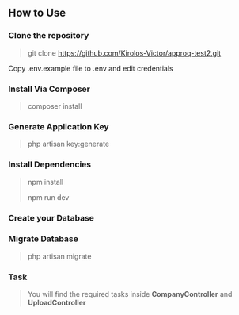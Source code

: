 ## How to Use

### Clone the repository
> git clone https://github.com/Kirolos-Victor/approq-test2.git

Copy .env.example file to .env and edit credentials

### Install Via Composer
>composer install
### Generate Application Key
> php artisan key:generate
### Install Dependencies
> npm install
>
> npm run dev
### Create your Database
### Migrate Database
> php artisan migrate

### Task
> You will find the required tasks inside **CompanyController** and **UploadController**



